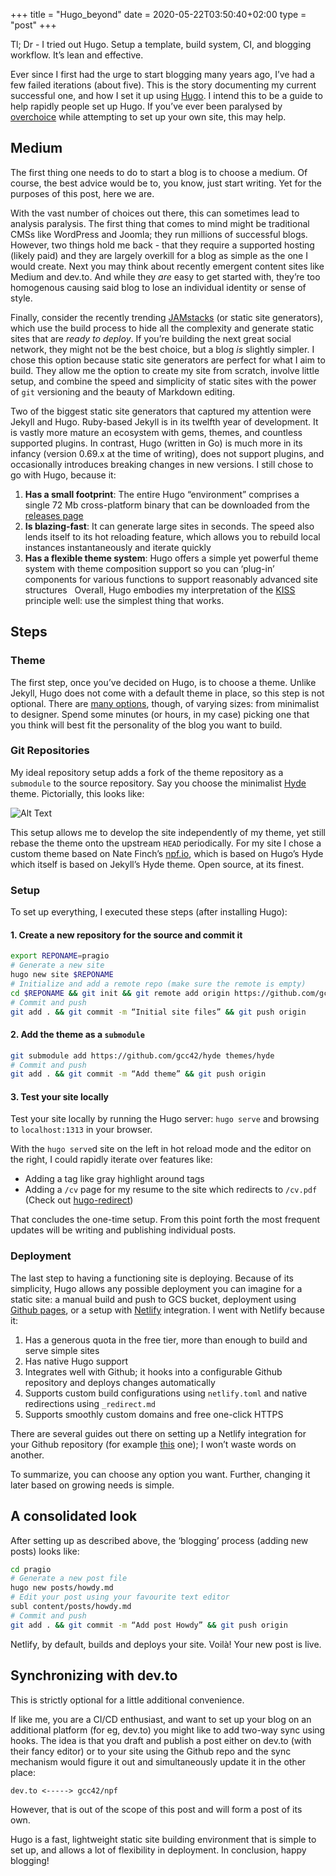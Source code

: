 +++
title = "Hugo_beyond"
date = 2020-05-22T03:50:40+02:00
type = "post"
+++

Tl; Dr - I tried out Hugo. Setup a template, build system, CI, and blogging workflow. It’s lean and effective.

Ever since I first had the urge to start blogging many years ago, I’ve had a few failed iterations (about five). This is the story documenting my current successful one, and how I set it up using [Hugo](https://gohugo.io/). I intend this to be a guide to help rapidly people set up Hugo. If you’ve ever been paralysed by [overchoice](https://en.wikipedia.org/wiki/Overchoice) while attempting to set up your own site, this may help.    

## Medium
The first thing one needs to do to start a blog is to choose a medium. Of course, the best advice would be to, you know, just start writing. Yet for the purposes of this post, here we are.

With the vast number of choices out there, this can sometimes lead to analysis paralysis. The first thing that comes to mind might be traditional CMSs like WordPress and Joomla; they run millions of successful blogs. However, two things hold me back - that they require a supported hosting (likely paid) and they are largely overkill for a blog as simple as the one I would create. Next you may think about recently emergent content sites like Medium and dev.to. And while they *are* easy to get started with, they’re too homogenous causing said blog to lose an individual identity or sense of style.

Finally, consider the recently trending [JAMstacks](https://jamstack.org/) (or static site generators), which use the build process to hide all the complexity and generate static sites that are *ready to deploy*. If you’re building the next great social network, they might not be the best choice, but a blog *is* slightly simpler. I chose this option because static site generators are perfect for what I aim to build. They allow me the option to create my site from scratch, involve little setup, and combine the speed and simplicity of static sites with the power of `git` versioning and the beauty of Markdown editing.

Two of the biggest static site generators that captured my attention were Jekyll and Hugo. Ruby-based Jekyll is in its twelfth year of development. It is vastly more mature an ecosystem with gems, themes, and countless supported plugins. In contrast, Hugo (written in Go) is much more in its infancy (version 0.69.x at the time of writing), does not support plugins, and occasionally introduces breaking changes in new versions. I still chose to go with Hugo, because it:
1. **Has a small footprint**: The entire Hugo “environment” comprises a single 72 Mb cross-platform binary that can be downloaded from the [releases page](https://github.com/gohugoio/hugo/releases)
2. **Is blazing-fast**: It can generate large sites in seconds. The speed also lends itself to its hot reloading feature, which allows you to rebuild local instances instantaneously and iterate quickly
3. **Has a flexible theme system**: Hugo offers a simple yet powerful theme system with theme composition support so you can ‘plug-in’ components for various functions to support reasonably advanced site structures
 
Overall, Hugo embodies my interpretation of the [KISS](https://en.wikipedia.org/wiki/KISS_principle) principle well: use the simplest thing that works.

## Steps
### Theme
The first step, once you’ve decided on Hugo, is to choose a theme. Unlike Jekyll, Hugo does not come with a default theme in place, so this step is not optional. There are [many options](https://themes.gohugo.io/), though, of varying sizes: from minimalist to designer. Spend some minutes (or hours, in my case) picking one that you think will best fit the personality of the blog you want to build.

### Git Repositories
My ideal repository setup adds a fork of the theme repository as a `submodule` to the source repository. Say you choose the minimalist [Hyde](https://themes.gohugo.io/hyde/) theme. Pictorially, this looks like:

![Alt Text](https://dev-to-uploads.s3.amazonaws.com/i/5tuekp63yv3o69l1vugb.jpeg)

This setup allows me to develop the site independently of my theme, yet still rebase the theme onto the upstream `HEAD` periodically. For my site I chose a custom theme based on Nate Finch’s [npf.io](https://npf.io), which is based on Hugo’s Hyde which itself is based on Jekyll’s Hyde theme. Open source, at its finest.

### Setup
To set up everything, I executed these steps (after installing Hugo):
#### 1. Create a new repository for the source and commit it
```bash
export REPONAME=pragio
# Generate a new site
hugo new site $REPONAME
# Initialize and add a remote repo (make sure the remote is empty)
cd $REPONAME && git init && git remote add origin https://github.com/gcc42/pragio
# Commit and push
git add . && git commit -m “Initial site files” && git push origin 
```

#### 2. Add the theme as a `submodule`
```bash
git submodule add https://github.com/gcc42/hyde themes/hyde
# Commit and push
git add . && git commit -m “Add theme” && git push origin
```

#### 3. Test your site locally
Test your site locally by running the Hugo server: `hugo serve` and browsing to `localhost:1313` in your browser.

With the `hugo serve`d site on the left in hot reload mode and the editor on the right, I could rapidly iterate over features like:
* Adding a tag like gray highlight around tags
* Adding a `/cv` page for my resume to the site which redirects to `/cv.pdf` (Check out [hugo-redirect](https://github.com/gcc42/hugo-redirect))

That concludes the one-time setup. From this point forth the most frequent updates will be writing and publishing individual posts.

### Deployment
The last step to having a functioning site is deploying. Because of its simplicity, Hugo allows any possible deployment you can imagine for a static site: a manual build and push to GCS bucket, deployment using [Github pages](https://pages.github.com/), or a setup with [Netlify](https://netlify.com) integration. I went with Netlify because it:
1. Has a generous quota in the free tier, more than enough to build and serve simple sites
2. Has native Hugo support
3. Integrates well with Github; it hooks into a configurable Github repository and deploys changes automatically 
4. Supports custom build configurations using `netlify.toml` and native redirections using `_redirect.md`
5. Supports smoothly custom domains and free one-click HTTPS

There are several guides out there on setting up a Netlify integration for your Github repository (for example [this](https://www.netlify.com/blog/2016/09/21/a-step-by-step-guide-victor-hugo-on-netlify/) one); I won’t waste words on another.

To summarize, you can choose any option you want. Further, changing it later based on growing needs is simple.

## A consolidated look
After setting up as described above, the ‘blogging’ process (adding new posts) looks like:
```bash
cd pragio
# Generate a new post file
hugo new posts/howdy.md
# Edit your post using your favourite text editor
subl content/posts/howdy.md
# Commit and push
git add . && git commit -m “Add post Howdy” && git push origin
```

Netlify, by default, builds and deploys your site. Voilà! Your new post is live.

## Synchronizing with dev.to
This is strictly optional for a little additional convenience.

If like me, you are a CI/CD enthusiast, and want to set up your blog on an additional platform (for eg, dev.to) you might like to add two-way sync using hooks. The idea is that you draft and publish a post either on dev.to (with their fancy editor) or to your site using the Github repo and the sync mechanism would figure it out and simultaneously update it in the other place:

`dev.to <-----> gcc42/npf`

However, that is out of the scope of this post and will form a post of its own. 

Hugo is a fast, lightweight static site building environment that is simple to set up, and allows a lot of flexibility in deployment. In conclusion, happy blogging!